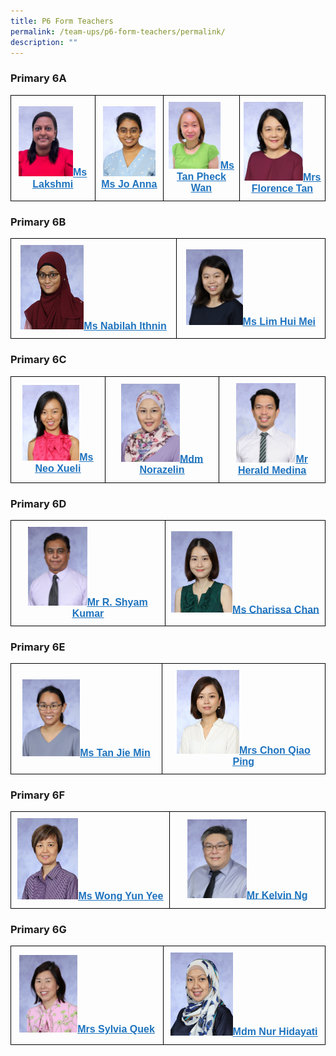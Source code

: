 ```yaml
---
title: P6 Form Teachers
permalink: /team-ups/p6-form-teachers/permalink/
description: ""
---
```

### **Primary 6A**

<style type="text/css">
.tg  {border-collapse:collapse;border-spacing:0;}
.tg td{border-color:black;border-style:solid;border-width:1px;font-family:Arial, sans-serif;font-size:14px;
  overflow:hidden;padding:10px 5px;word-break:normal;}
.tg th{border-color:black;border-style:solid;border-width:1px;font-family:Arial, sans-serif;font-size:14px;
  font-weight:normal;overflow:hidden;padding:10px 5px;word-break:normal;}
.tg .tg-f4yw{background-color:#FFF;text-align:center;vertical-align:middle}
.tg .tg-vgmr{background-color:#;text-align:center;vertical-align:middle}
</style>
<table class="tg">
<thead>
  <tr>
    <td colspan="2" class="tg-vgmr"><img style="width:70%" src="/images/Our%20Team%20UPS/P6%20Form%20Teachers/Lakshmi.png"><span style="font-weight:bold"><a rel="noopener noreferrer" target="_blank" href="mailto:lakshmi_arivananthan@schools.gov.sg"><span style="text-decoration:underline;color:#1E73BE;background-color:transparent">Ms Lakshmi</span></a></span></td>
		 <td colspan="2" class="tg-vgmr"><img style="width:85%" src="/images/Our%20Team%20UPS/P6%20Form%20Teachers/ms%20joanna.jpg"><span style="font-weight:bold"><a rel="noopener noreferrer" target="_blank" href="mailto:jeba_kumar_selvin@schools.gov.sg"><span style="text-decoration:underline;color:#1E73BE;background-color:transparent">Ms Jo Anna</span></a></span></td>
    <td class="tg-vgmr"><img style="width:75%" src="/images/Our%20Team%20UPS/Chinese%20Language%20Teachers/Ms%20Tan%20Pheck%20Wan.png"><span style="font-weight:bold"><a rel="noopener noreferrer" target="_blank" href="mailto:tan_pheck_wan@schools.gov.sg"><span style="text-decoration:underline;color:#1E73BE;background-color:transparent">Ms Tan Pheck Wan</span></a></span><br></td>
		<td colspan="2" class="tg-vgmr"><img style="width:75%" src="/images/Our%20Team%20UPS/P6%20Form%20Teachers/mrs%20florence%20tan%20jing%20hwa.jpg"><span style="font-weight:bold"><a rel="noopener noreferrer" target="_blank" href="mailto:tan_jing_hwa@schools.gov.sg"><span style="text-decoration:underline;color:#1E73BE;background-color:transparent">Mrs Florence Tan</span></a></span></td>
		</tr>
</thead>
</table>

### **Primary 6B**

<style type="text/css">
.tg  {border-collapse:collapse;border-spacing:0;}
.tg td{border-color:black;border-style:solid;border-width:1px;font-family:Arial, sans-serif;font-size:14px;
  overflow:hidden;padding:10px 5px;word-break:normal;}
.tg th{border-color:black;border-style:solid;border-width:1px;font-family:Arial, sans-serif;font-size:14px;
  font-weight:normal;overflow:hidden;padding:10px 5px;word-break:normal;}
.tg .tg-f4yw{background-color:#FFF;text-align:center;vertical-align:middle}
.tg .tg-vgmr{background-color:#;text-align:center;vertical-align:middle}
</style>
<table class="tg">
<thead>
  <tr>
    <td colspan="2" class="tg-vgmr"><img style="width:40%" src="/images/Our%20Team%20UPS/P6%20Form%20Teachers/ms%20nabilah%20binte%20ithnin.jpg"><span style="font-weight:bold"><a rel="noopener noreferrer" target="_blank" href="mailto:nabilah_ithnin@schools.gov.sg"><span style="text-decoration:underline;color:#1E73BE;background-color:transparent">Ms Nabilah Ithnin</span></a></span></td>
		 <td colspan="2" class="tg-vgmr"><img style="width:40%" src="/images/Our%20Team%20UPS/SL%20&%20Middle%20Management/Middle%20Management/ms%20lim%20hui%20mei.jpg"><span style="font-weight:bold"><a rel="noopener noreferrer" target="_blank" href="mailto:lim_hui_mei@schools.gov.sg"><span style="text-decoration:underline;color:#1E73BE;background-color:transparent">Ms Lim Hui Mei</span></a></span></td>
	</tr>
</thead>
</table>

### **Primary 6C**

<style type="text/css">
.tg  {border-collapse:collapse;border-spacing:0;}
.tg td{border-color:black;border-style:solid;border-width:1px;font-family:Arial, sans-serif;font-size:14px;
  overflow:hidden;padding:10px 5px;word-break:normal;}
.tg th{border-color:black;border-style:solid;border-width:1px;font-family:Arial, sans-serif;font-size:14px;
  font-weight:normal;overflow:hidden;padding:10px 5px;word-break:normal;}
.tg .tg-f4yw{background-color:#FFF;text-align:center;vertical-align:middle}
.tg .tg-vgmr{background-color:#;text-align:center;vertical-align:middle}
</style>
<table class="tg">
<thead>
  <tr>
    <td colspan="2" class="tg-vgmr"><img style="width:65%" src="/images/Our%20Team%20UPS/P6%20Form%20Teachers/ms%20neo%20xueli.jpg"><span style="font-weight:bold"><a rel="noopener noreferrer" target="_blank" href="mailto:neo_xueli@schools.gov.sg"><span style="text-decoration:underline;color:#1E73BE;background-color:transparent">Ms Neo Xueli</span></a></span></td>
		 <td colspan="2" class="tg-vgmr"><img style="width:55%" src="/images/Our%20Team%20UPS/P6%20Form%20Teachers/mdm%20norazelin%20binte%20misnari.jpg"><span style="font-weight:bold"><a rel="noopener noreferrer" target="_blank" href="mailto:norazelin_misnari@schools.gov.sg"><span style="text-decoration:underline;color:#1E73BE;background-color:transparent">Mdm Norazelin</span></a></span></td>
		<td colspan="2" class="tg-vgmr"><img style="width:60%" src="/images/Our%20Team%20UPS/Music%20Teachers/mr%20herald%20arguil%20medina.jpg"><span style="font-weight:bold"><a rel="noopener noreferrer" target="_blank" href="mailto:herald_arguil_medina@schools.gov.sg"><span style="text-decoration:underline;color:#1E73BE;background-color:transparent">Mr Herald Medina</span></a></span></td>
	</tr>
</thead>
</table>

### **Primary 6D**

<style type="text/css">
.tg  {border-collapse:collapse;border-spacing:0;}
.tg td{border-color:black;border-style:solid;border-width:1px;font-family:Arial, sans-serif;font-size:14px;
  overflow:hidden;padding:10px 5px;word-break:normal;}
.tg th{border-color:black;border-style:solid;border-width:1px;font-family:Arial, sans-serif;font-size:14px;
  font-weight:normal;overflow:hidden;padding:10px 5px;word-break:normal;}
.tg .tg-f4yw{background-color:#FFF;text-align:center;vertical-align:middle}
.tg .tg-vgmr{background-color:#;text-align:center;vertical-align:middle}
</style>
<table class="tg">
<thead>
  <tr>
    <td colspan="2" class="tg-vgmr"><img style="width:40%" src="/images/Our%20Team%20UPS/P6%20Form%20Teachers/mr%20r%20shyam%20kumar.jpg"><span style="font-weight:bold"><a rel="noopener noreferrer" target="_blank" href="mailto:r_shyam_kumar@schools.gov.sg"><span style="text-decoration:underline;color:#1E73BE;background-color:transparent">Mr R. Shyam Kumar</span></a></span></td>
		 <td colspan="2" class="tg-vgmr"><img style="width:40%" src="/images/Our%20Team%20UPS/P6%20Form%20Teachers/ms%20chan%20kar%20yee%20charissa.jpg"><span style="font-weight:bold"><a rel="noopener noreferrer" target="_blank" href="mailto:chan_kar_yee_charissa@schools.gov.sg"><span style="text-decoration:underline;color:#1E73BE;background-color:transparent">Ms Charissa Chan</span></a></span></td>
	</tr>
</thead>
</table>

### **Primary 6E**

<style type="text/css">
.tg  {border-collapse:collapse;border-spacing:0;}
.tg td{border-color:black;border-style:solid;border-width:1px;font-family:Arial, sans-serif;font-size:14px;
  overflow:hidden;padding:10px 5px;word-break:normal;}
.tg th{border-color:black;border-style:solid;border-width:1px;font-family:Arial, sans-serif;font-size:14px;
  font-weight:normal;overflow:hidden;padding:10px 5px;word-break:normal;}
.tg .tg-f4yw{background-color:#FFF;text-align:center;vertical-align:middle}
.tg .tg-vgmr{background-color:#;text-align:center;vertical-align:middle}
</style>
<table class="tg">
<thead>
  <tr>
    <td colspan="2" class="tg-vgmr"><img style="width:40%" src="/images/Our%20Team%20UPS/P6%20Form%20Teachers/ms%20tan%20jie%20min.jpg"><span style="font-weight:bold"><a rel="noopener noreferrer" target="_blank" href="mailto:tan_jie_min@schools.gov.sg"><span style="text-decoration:underline;color:#1E73BE;background-color:transparent">Ms Tan Jie Min</span></a></span></td>
		 <td colspan="2" class="tg-vgmr"><img style="width:40%" src="/images/Our%20Team%20UPS/Chinese%20Language%20Teachers/mrs%20chon%20qiao%20ping.jpg"><span style="font-weight:bold"><a rel="noopener noreferrer" target="_blank" href="mailto:chong_qiao_ping@schools.gov.sg"><span style="text-decoration:underline;color:#1E73BE;background-color:transparent">Mrs Chon Qiao Ping</span></a></span></td>
	</tr>
</thead>
</table>

### **Primary 6F**

<style type="text/css">
.tg  {border-collapse:collapse;border-spacing:0;}
.tg td{border-color:black;border-style:solid;border-width:1px;font-family:Arial, sans-serif;font-size:14px;
  overflow:hidden;padding:10px 5px;word-break:normal;}
.tg th{border-color:black;border-style:solid;border-width:1px;font-family:Arial, sans-serif;font-size:14px;
  font-weight:normal;overflow:hidden;padding:10px 5px;word-break:normal;}
.tg .tg-f4yw{background-color:#FFF;text-align:center;vertical-align:middle}
.tg .tg-vgmr{background-color:#;text-align:center;vertical-align:middle}
</style>
<table class="tg">
<thead>
  <tr>
    <td colspan="2" class="tg-vgmr"><img style="width:40%" src="/images/Our%20Team%20UPS/P6%20Form%20Teachers/ms%20wong%20yun%20yee.jpg"><span style="font-weight:bold"><a rel="noopener noreferrer" target="_blank" href="mailto:wong_yun_yee@schools.gov.sg"><span style="text-decoration:underline;color:#1E73BE;background-color:transparent">Ms Wong Yun Yee</span></a></span></td>
		 <td colspan="2" class="tg-vgmr"><img style="width:40%" src="/images/Our%20Team%20UPS/SL%20&%20Middle%20Management/Middle%20Management/mr%20kelvin%20ng%20chin%20khiang.jpg"><span style="font-weight:bold"><a rel="noopener noreferrer" target="_blank" href="mailto:kelvin_ng_chin_khiang@schools.gov.sg"><span style="text-decoration:underline;color:#1E73BE;background-color:transparent">Mr Kelvin Ng</span></a></span></td>
	</tr>
</thead>
</table>

### **Primary 6G**

<style type="text/css">
.tg  {border-collapse:collapse;border-spacing:0;}
.tg td{border-color:black;border-style:solid;border-width:1px;font-family:Arial, sans-serif;font-size:16px;
  overflow:hidden;padding:10px 5px;word-break:normal;}
.tg th{border-color:black;border-style:solid;border-width:1px;font-family:Arial, sans-serif;font-size:16px;
  font-weight:normal;overflow:hidden;padding:10px 5px;word-break:normal;}
.tg .tg-f4yw{background-color:#FFF;text-align:center;vertical-align:middle}
.tg .tg-vgmr{background-color:#;text-align:center;vertical-align:middle}
</style>
<table class="tg">
<thead>
  <tr>
    <td colspan="2" class="tg-vgmr"><img style="width:40%" src="/images/Our%20Team%20UPS/P6%20Form%20Teachers/mrs%20sylvia%20quek.jpg"><span style="font-weight:bold"><a rel="noopener noreferrer" target="_blank" href="mailto:ong_mui_yen_sylvia@schools.gov.sg"><span style="text-decoration:underline;color:#1E73BE;background-color:transparent">Mrs Sylvia Quek</span></a></span></td>
		 <td colspan="2" class="tg-vgmr"><img style="width:40%" src="/images/Our%20Team%20UPS/Malay%20Language%20Teachers/mdm%20nur%20hidayati%20bte%20mohd%20ali.jpg"><span style="font-weight:bold"><a rel="noopener noreferrer" target="_blank" href="mailto:nur_hidayati_mohd_ali@schools.gov.sg"><span style="text-decoration:underline;color:#1E73BE;background-color:transparent">Mdm Nur Hidayati</span></a></span></td>
	</tr>
</thead>
</table>